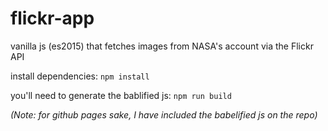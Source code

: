 # flickr-app
vanilla js (es2015) that fetches images from NASA's account via the Flickr API

install dependencies:
`npm install`

you'll need to generate the bablified js:
`npm run build`

_(Note: for github pages sake, I have included the babelified js on the repo)_
